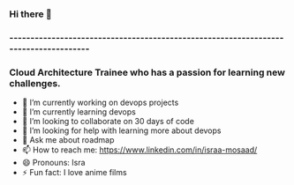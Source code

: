 ### Hi there 👋
### ------------------------------------------------------------------------------------
### Cloud Architecture Trainee who has a passion for learning new challenges.

- 🔭 I’m currently working on devops projects
- 🌱 I’m currently learning devops
- 👯 I’m looking to collaborate on 30 days of code
- 🤔 I’m looking for help with learning more about devops
- 💬 Ask me about roadmap
- 📫 How to reach me: https://www.linkedin.com/in/israa-mosaad/
- 😄 Pronouns: Isra
- ⚡ Fun fact: I love anime films
<!--
**israa-mosad/israa-mosad** is a ✨ _special_ ✨ repository because its `README.md` (this file) appears on your GitHub profile.

 Here are some ideas to get you started:


-->
